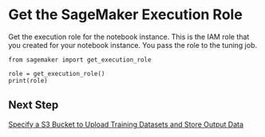 # Get the SageMaker Execution Role<a name="automatic-model-tuning-ex-role"></a>

Get the execution role for the notebook instance\. This is the IAM role that you created for your notebook instance\. You pass the role to the tuning job\. 

```
from sagemaker import get_execution_role

role = get_execution_role()
print(role)
```

## Next Step<a name="automatic-model-tuning-ex-next-bucket"></a>

[Specify a S3 Bucket to Upload Training Datasets and Store Output Data](automatic-model-tuning-ex-bucket.md)